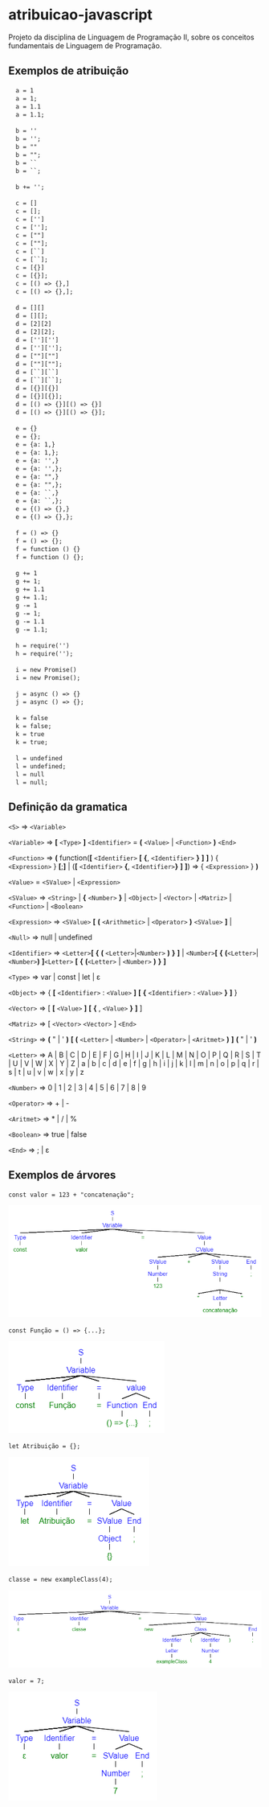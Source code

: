 # atribuicao-javascript

Projeto da disciplina de Linguagem de Programação II, sobre os conceitos fundamentais de Linguagem de Programação.

## Exemplos de atribuição

```
  a = 1
  a = 1;
  a = 1.1
  a = 1.1;

  b = ''
  b = '';
  b = ""
  b = "";
  b = ``
  b = ``;

  b += '';

  c = []
  c = [];
  c = ['']
  c = [''];
  c = [""]
  c = [""];
  c = [``]
  c = [``];
  c = [{}]
  c = [{}];
  c = [() => {},]
  c = [() => {},];

  d = [][]
  d = [][];
  d = [2][2]
  d = [2][2];
  d = ['']['']
  d = [''][''];
  d = [""][""]
  d = [""][""];
  d = [``][``]
  d = [``][``];
  d = [{}][{}]
  d = [{}][{}];
  d = [() => {}][() => {}]
  d = [() => {}][() => {}];

  e = {}
  e = {};
  e = {a: 1,}
  e = {a: 1,};
  e = {a: '',}
  e = {a: '',};
  e = {a: "",}
  e = {a: "",};
  e = {a: ``,}
  e = {a: ``,};
  e = {() => {},}
  e = {() => {},};

  f = () => {}
  f = () => {};
  f = function () {}
  f = function () {};

  g += 1
  g += 1;
  g += 1.1
  g += 1.1;
  g -= 1
  g -= 1;
  g -= 1.1
  g -= 1.1;

  h = require('')
  h = require('');

  i = new Promise()
  i = new Promise();

  j = async () => {}
  j = async () => {};

  k = false
  k = false;
  k = true
  k = true;
  
  l = undefined
  l = undefined;
  l = null
  l = null;
```

## Definição da gramatica

`<S>` => `<Variable>`

`<Variable>` =>  **[** `<Type>` **]** `<Identifier>` = **(** `<Value>` | `<Function>` **)** `<End>`

`<Function>` => **(** function(**[** `<Identifier>` **[** **{**, `<Identifier>` **}** **]** **]** ) { `<Expression>` } **[**;**]** |
                        (**[** `<Identifier>` **{**, `<Identifier>`**}** **]** **]**) => { `<Expression>` } **)**
                        
`<Value>` = `<SValue>` | `<Expression>`

`<SValue>` => `<String>` | **{** `<Number>` **}** | `<Object>` | `<Vector>` | `<Matriz>` | `<Function>` | `<Boolean>` 

`<Expression>` => `<SValue>` **[** **(** `<Arithmetic>` | `<Operator>` **)** `<SValue>` **]** | 

`<Null>` => null | undefined

`<Identifier>` => `<Letter>`**[** **{** **(** `<Letter>`|`<Number>` **)** **}** **]** |
                    `<Number>`**[** **{** **(**`<Letter>`|`<Number>`**)** **]**`<Letter>` **[** **{** **(**`<Letter>` | `<Number>` **)** **}** **]**

`<Type>` => var | const | let | ε 

`<Object>` => { **[** `<Identifier>` : `<Value>` **]** **[** **{** `<Identifier>` : `<Value>` **}** **]** } <End>

`<Vector>` => [ **[** `<Value>` **]** **[** **{** , `<Value>` **}** **]** ]

`<Matriz>` => [ `<Vector>` `<Vector>` ] `<End>`

`<String>` => **(** " | ' **)** **[** **(** `<Letter>` | `<Number>` | `<Operator>` | `<Aritmet>` **)** **]** **(** " | ' **)**

`<Letter>` => A | B | C | D | E | F | G | H | I | J | K | L | M | N | O | P | Q | R | S | T | U | V | W | X | Y | Z | a | b | c | d | e | f | g | h | i | j | k | l | m | n | o | p | q | r | s | t | u | v | w | x | y | z 
             
`<Number>` => 0 | 1 | 2 | 3 | 4 | 5 | 6 | 7 | 8 | 9

`<Operator>` => + | - 

`<Aritmet>` => * | / | % 

`<Boolean>` => true | false

`<End>` => ; | ε

## Exemplos de árvores 

`const valor = 123 + "concatenação";`

![](img/geração.png)

`const Função = () => {...};`

![](img/geração-2.png)

`let Atribuição = {};`

![](img/geração-3.png)

`classe = new exampleClass(4);`

![](img/geração-4.png)

`valor = 7;`

![](img/geração-5.png)

